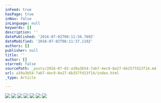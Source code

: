```yaml
---
inFeed: true
hasPage: true
inNav: false
inLanguage: null
keywords: []
description: ''
datePublished: '2016-07-02T08:11:56.769Z'
dateModified: '2016-07-02T08:11:37.119Z'
authors: []
publisher: null
title: ''
author: []
starred: false
sourcePath: _posts/2016-07-02-a39a3b54-7ab7-4ec9-8e27-6b257fd13f14.md
url: a39a3b54-7ab7-4ec9-8e27-6b257fd13f14/index.html
_type: Article

---
```

![](https://the-grid-user-content.s3-us-west-2.amazonaws.com/27f03e4c-f8ad-4132-9c14-5bbcb4e6f0ae.jpg)
![](https://the-grid-user-content.s3-us-west-2.amazonaws.com/15a479b5-8dd6-40ab-b224-687c7a48fdab.jpg)
![](https://the-grid-user-content.s3-us-west-2.amazonaws.com/44d35e01-ba56-424e-a320-15e132a634ba.jpg)
![](https://the-grid-user-content.s3-us-west-2.amazonaws.com/23d8b01b-af0c-486a-a5af-1e42bffa64e5.jpg)
![](https://the-grid-user-content.s3-us-west-2.amazonaws.com/198ba1f7-2eb2-4ce4-b384-e8e00f09c39b.jpg)
![](https://the-grid-user-content.s3-us-west-2.amazonaws.com/88a2a74e-d6c6-4b55-a525-45fddaee3aea.jpg)
![](https://the-grid-user-content.s3-us-west-2.amazonaws.com/49387711-e67e-4b4e-8c3b-06b81776d611.jpg)
